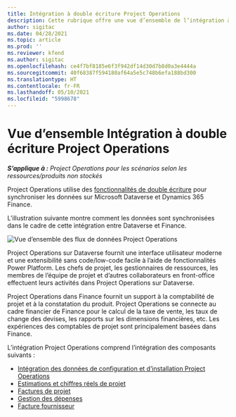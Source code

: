 ```yaml
---
title: Intégration à double écriture Project Operations
description: Cette rubrique offre une vue d’ensemble de l’intégration à double écriture Project Operations.
author: sigitac
ms.date: 04/28/2021
ms.topic: article
ms.prod: ''
ms.reviewer: kfend
ms.author: sigitac
ms.openlocfilehash: ce4f7bf8185e6f3f942df14d30d7b8d0a3e4444a
ms.sourcegitcommit: 40f68387f594180af64a5e5c748b6efa188bd300
ms.translationtype: HT
ms.contentlocale: fr-FR
ms.lasthandoff: 05/10/2021
ms.locfileid: "5998678"
---
```

# <a name="project-operations-dual-write-integration-overview"></a>Vue d’ensemble Intégration à double écriture Project Operations

_**S’applique à :** Project Operations pour les scénarios selon les ressources/produits non stockés_

Project Operations utilise des [fonctionnalités de double écriture](/dynamics365/fin-ops-core/dev-itpro/data-entities/dual-write/dual-write-home-page) pour synchroniser les données sur Microsoft Dataverse et Dynamics 365 Finance.

L’illustration suivante montre comment les données sont synchronisées dans le cadre de cette intégration entre Dataverse et Finance.

![Vue d’ensemble des flux de données Project Operations](./media/ProjectOperationsFlows.jpg)

Project Operations sur Dataverse fournit une interface utilisateur moderne et une extensibilité sans code/low-code facile à l’aide de fonctionnalités Power Platform. Les chefs de projet, les gestionnaires de ressources, les membres de l’équipe de projet et d’autres collaborateurs en front-office effectuent leurs activités dans Project Operations sur Dataverse.

Project Operations dans Finance fournit un support à la comptabilité de projet et à la constatation du produit. Project Operations se connecte au cadre financier de Finance pour le calcul de la taxe de vente, les taux de change des devises, les rapports sur les dimensions financières, etc. Les expériences des comptables de projet sont principalement basées dans Finance.

L’intégration Project Operations comprend l’intégration des composants suivants :


- [Intégration des données de configuration et d’installation Project Operations](resource-dual-write-setup-integration.md) 
- [Estimations et chiffres réels de projet](resource-dual-write-estimates-actuals.md)
- [Factures de projet](resource-dual-write-project-invoice.md)
- [Gestion des dépenses](resource-dual-write-expense.md)
- [Facture fournisseur](resource-dual-write-vendor-invoice.md)
